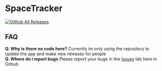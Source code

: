 
# SpaceTracker

[![Github All Releases](https://img.shields.io/github/downloads/fearlessnite345/spacetracker/total.svg)](https://github.com/FearlessNite345/SpaceTracker/releases)

## FAQ
**Q. Why is there no code here?**
Currently im only using the repository to update the app and make new releases for people
<br>
**Q. Where do i report bugs**
Please report your bugs in the [Issues](https://github.com/FearlessNite345/SpaceTracker/issues) tab here in Github

